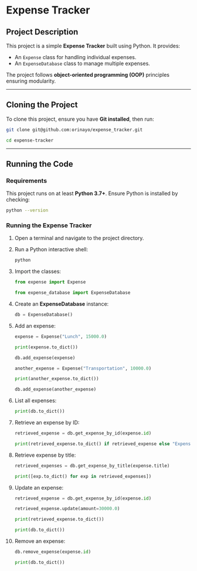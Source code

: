 # Expense Tracker

## Project Description

This project is a simple **Expense Tracker** built using Python. It provides:

- An `Expense` class for handling individual expenses.
- An `ExpenseDatabase` class to manage multiple expenses.

The project follows **object-oriented programming (OOP)** principles ensuring modularity.

---

## Cloning the Project

To clone this project, ensure you have **Git installed**, then run:

```sh
git clone git@github.com:orinayo/expense_tracker.git

cd expense-tracker
```

---

## Running the Code

### **Requirements**

This project runs on at least **Python 3.7+**. Ensure Python is installed by checking:

```sh
python --version
```

### **Running the Expense Tracker**

1. Open a terminal and navigate to the project directory.

2. Run a Python interactive shell:

    ```sh
    python
    ```

3. Import the classes:

    ```python
    from expense import Expense
    ```

    ```python
    from expense_database import ExpenseDatabase
    ```

4. Create an **ExpenseDatabase** instance:

    ```python
    db = ExpenseDatabase()
    ```

5. Add an expense:

    ```python
    expense = Expense("Lunch", 15000.0)
    ```

    ```python
    print(expense.to_dict())
    ```

    ```python
    db.add_expense(expense)
    ```

    ```python
    another_expense = Expense("Transportation", 10000.0)
    ```

    ```python
    print(another_expense.to_dict())
    ```

    ```python
    db.add_expense(another_expense)
    ```

6. List all expenses:

    ```python
    print(db.to_dict())
    ```

7. Retrieve an expense by ID:

    ```python
    retrieved_expense = db.get_expense_by_id(expense.id)
    ```

    ```python
    print(retrieved_expense.to_dict() if retrieved_expense else "Expense not found")
    ```

8. Retrieve expense by title:

    ```python
    retrieved_expenses = db.get_expense_by_title(expense.title)
    ```

    ```python
    print([exp.to_dict() for exp in retrieved_expenses])
    ```

9. Update an expense:

    ```python
    retrieved_expense = db.get_expense_by_id(expense.id)
    ```

    ```python
    retrieved_expense.update(amount=30000.0)
    ```

    ```python
    print(retrieved_expense.to_dict())
    ```

    ```python
    print(db.to_dict())
    ```

10. Remove an expense:

    ```python
    db.remove_expense(expense.id)
    ```

    ```python
    print(db.to_dict())
    ```
